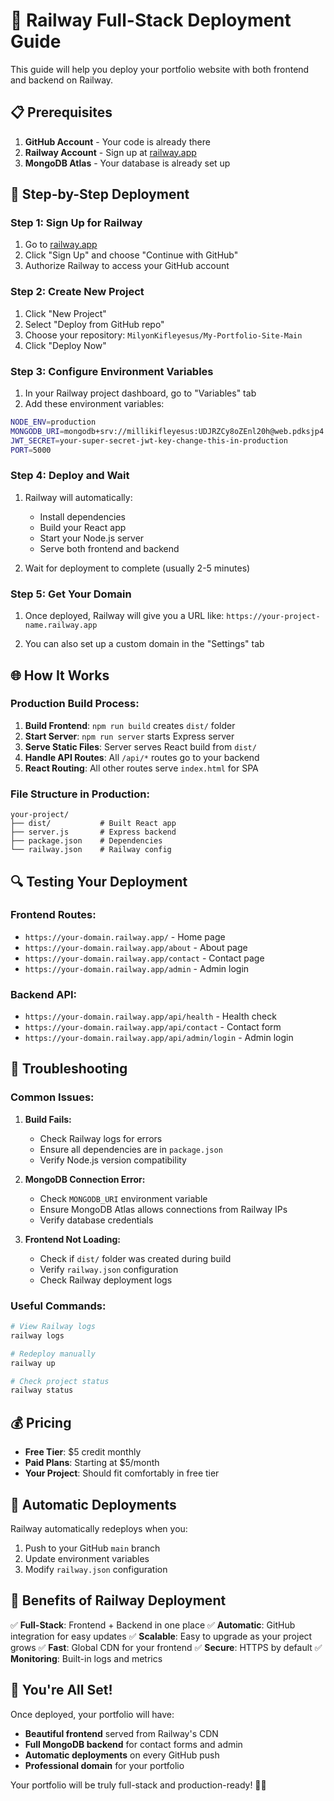 # 🚀 Railway Full-Stack Deployment Guide

This guide will help you deploy your portfolio website with both frontend and backend on Railway.

## 📋 Prerequisites

1. **GitHub Account** - Your code is already there
2. **Railway Account** - Sign up at [railway.app](https://railway.app)
3. **MongoDB Atlas** - Your database is already set up

## 🔧 Step-by-Step Deployment

### **Step 1: Sign Up for Railway**

1. Go to [railway.app](https://railway.app)
2. Click "Sign Up" and choose "Continue with GitHub"
3. Authorize Railway to access your GitHub account

### **Step 2: Create New Project**

1. Click "New Project"
2. Select "Deploy from GitHub repo"
3. Choose your repository: `MilyonKifleyesus/My-Portfolio-Site-Main`
4. Click "Deploy Now"

### **Step 3: Configure Environment Variables**

1. In your Railway project dashboard, go to "Variables" tab
2. Add these environment variables:

```bash
NODE_ENV=production
MONGODB_URI=mongodb+srv://millikifleyesus:UDJRZCy8oZEnl20h@web.pdksjp4.mongodb.net/portfolio
JWT_SECRET=your-super-secret-jwt-key-change-this-in-production
PORT=5000
```

### **Step 4: Deploy and Wait**

1. Railway will automatically:
   - Install dependencies
   - Build your React app
   - Start your Node.js server
   - Serve both frontend and backend

2. Wait for deployment to complete (usually 2-5 minutes)

### **Step 5: Get Your Domain**

1. Once deployed, Railway will give you a URL like:
   `https://your-project-name.railway.app`

2. You can also set up a custom domain in the "Settings" tab

## 🌐 How It Works

### **Production Build Process:**
1. **Build Frontend**: `npm run build` creates `dist/` folder
2. **Start Server**: `npm run server` starts Express server
3. **Serve Static Files**: Server serves React build from `dist/`
4. **Handle API Routes**: All `/api/*` routes go to your backend
5. **React Routing**: All other routes serve `index.html` for SPA

### **File Structure in Production:**
```
your-project/
├── dist/           # Built React app
├── server.js       # Express backend
├── package.json    # Dependencies
└── railway.json    # Railway config
```

## 🔍 Testing Your Deployment

### **Frontend Routes:**
- `https://your-domain.railway.app/` - Home page
- `https://your-domain.railway.app/about` - About page
- `https://your-domain.railway.app/contact` - Contact page
- `https://your-domain.railway.app/admin` - Admin login

### **Backend API:**
- `https://your-domain.railway.app/api/health` - Health check
- `https://your-domain.railway.app/api/contact` - Contact form
- `https://your-domain.railway.app/api/admin/login` - Admin login

## 🚨 Troubleshooting

### **Common Issues:**

1. **Build Fails:**
   - Check Railway logs for errors
   - Ensure all dependencies are in `package.json`
   - Verify Node.js version compatibility

2. **MongoDB Connection Error:**
   - Check `MONGODB_URI` environment variable
   - Ensure MongoDB Atlas allows connections from Railway IPs
   - Verify database credentials

3. **Frontend Not Loading:**
   - Check if `dist/` folder was created during build
   - Verify `railway.json` configuration
   - Check Railway deployment logs

### **Useful Commands:**
```bash
# View Railway logs
railway logs

# Redeploy manually
railway up

# Check project status
railway status
```

## 💰 Pricing

- **Free Tier**: $5 credit monthly
- **Paid Plans**: Starting at $5/month
- **Your Project**: Should fit comfortably in free tier

## 🔄 Automatic Deployments

Railway automatically redeploys when you:
1. Push to your GitHub `main` branch
2. Update environment variables
3. Modify `railway.json` configuration

## 🎯 Benefits of Railway Deployment

✅ **Full-Stack**: Frontend + Backend in one place
✅ **Automatic**: GitHub integration for easy updates
✅ **Scalable**: Easy to upgrade as your project grows
✅ **Fast**: Global CDN for your frontend
✅ **Secure**: HTTPS by default
✅ **Monitoring**: Built-in logs and metrics

## 🎉 You're All Set!

Once deployed, your portfolio will have:
- **Beautiful frontend** served from Railway's CDN
- **Full MongoDB backend** for contact forms and admin
- **Automatic deployments** on every GitHub push
- **Professional domain** for your portfolio

Your portfolio will be truly full-stack and production-ready! 🚀✨
